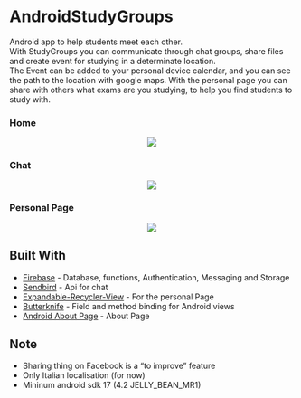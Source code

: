 # AndroidStudyGroups
Android app to help students meet each other.  
With StudyGroups you can communicate through chat groups, share files and create event for studying in a determinate location.  
The Event can be added to your personal device calendar, and you can see the path to the location with google maps.
With the personal page you can share with others what exams are you studying, to help you find students to study with.  

### Home
<p align="center"> 
<img src="https://user-images.githubusercontent.com/26459008/29930248-307c7872-8e6e-11e7-88fd-665d943ba71b.jpg">
</p>

### Chat
<p align="center"> 
<img src="https://user-images.githubusercontent.com/26459008/29930615-1dd1ff20-8e6f-11e7-9f91-4671aa9be72b.jpg">
</p>

### Personal Page
<p align="center"> 
<img src="https://user-images.githubusercontent.com/26459008/29930280-4688c346-8e6e-11e7-9fdd-a48fd9e1ef9b.jpg">
</p>


## Built With

* [Firebase](https://firebase.google.com/) - Database, functions, Authentication, Messaging and Storage
* [Sendbird](https://sendbird.com/) - Api for chat
* [Expandable-Recycler-View](https://github.com/thoughtbot/expandable-recycler-view) - For the personal Page
* [Butterknife](http://jakewharton.github.io/butterknife/) - Field and method binding for Android views
* [Android About Page](https://github.com/medyo/android-about-page) - About Page

## Note
* Sharing thing on Facebook is a “to improve” feature  
* Only Italian localisation (for now)
* Mininum android sdk 17 (4.2 JELLY_BEAN_MR1)

